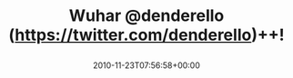 ---
retweeted: false
source: <a href="http://termtter.org/" rel="nofollow">Termtter</a>
entities:
  hashtags: []
  symbols: []
  user_mentions:
  - name: Dennis Benkert
    screen_name: denderello
    indices:
    - '6'
    - '17'
    id_str: '15345061'
    id: '15345061'
  urls: []
display_text_range:
- '0'
- '20'
favorite_count: '0'
id_str: '6979503872020480'
truncated: false
retweet_count: '0'
id: '6979503872020480'
created_at: Tue Nov 23 07:56:58 +0000 2010
favorited: false
full_text: Wuhar [@denderello](https://twitter.com/denderello)++!
lang: in
tags:
- pesos/twitter
date: '2010-11-23T07:56:58+00:00'
src: https://twitter.com/bascht/status/6979503872020480
original_url: https://twitter.com/bascht/status/6979503872020480
type: twitter_tweet
text: Wuhar [@denderello](https://twitter.com/denderello)++!
title: 'Wuhar @denderello (https://twitter.com/denderello)++!

  '

---